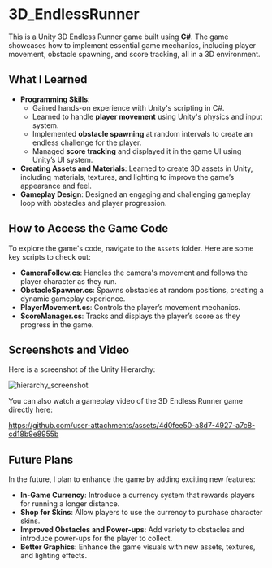 # 3D_EndlessRunner

This is a Unity 3D Endless Runner game built using **C#**. The game showcases how to implement essential game mechanics, including player movement, obstacle spawning, and score tracking, all in a 3D environment.

## What I Learned

- **Programming Skills**:
  - Gained hands-on experience with Unity's scripting in C#.
  - Learned to handle **player movement** using Unity's physics and input system.
  - Implemented **obstacle spawning** at random intervals to create an endless challenge for the player.
  - Managed **score tracking** and displayed it in the game UI using Unity’s UI system.
- **Creating Assets and Materials**: Learned to create 3D assets in Unity, including materials, textures, and lighting to improve the game’s appearance and feel.
- **Gameplay Design**: Designed an engaging and challenging gameplay loop with obstacles and player progression.

## How to Access the Game Code

To explore the game's code, navigate to the `Assets` folder. Here are some key scripts to check out:

- **CameraFollow.cs**: Handles the camera's movement and follows the player character as they run.
- **ObstacleSpawner.cs**: Spawns obstacles at random positions, creating a dynamic gameplay experience.
- **PlayerMovement.cs**: Controls the player’s movement mechanics.
- **ScoreManager.cs**: Tracks and displays the player’s score as they progress in the game.

## Screenshots and Video

Here is a screenshot of the Unity Hierarchy:

![hierarchy_screenshot](https://github.com/user-attachments/assets/a8d9ed0a-681c-4832-81ae-0db6fb4fc3eb)

You can also watch a gameplay video of the 3D Endless Runner game directly here:

https://github.com/user-attachments/assets/4d0fee50-a8d7-4927-a7c8-cd18b9e8955b


## Future Plans

In the future, I plan to enhance the game by adding exciting new features:

- **In-Game Currency**: Introduce a currency system that rewards players for running a longer distance.
- **Shop for Skins**: Allow players to use the currency to purchase character skins.
- **Improved Obstacles and Power-ups**: Add variety to obstacles and introduce power-ups for the player to collect.
- **Better Graphics**: Enhance the game visuals with new assets, textures, and lighting effects.

